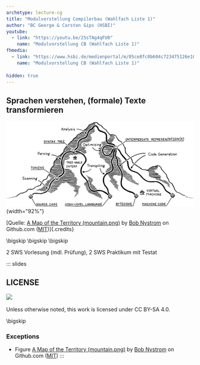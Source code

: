 ```yaml
---
archetype: lecture-cg
title: "Modulvorstellung Compilerbau (Wahlfach Liste 1)"
author: "BC George & Carsten Gips (HSBI)"
youtube:
  - link: "https://youtu.be/2SsTAg4qFU8"
    name: "Modulvorstellung CB (Wahlfach Liste 1)"
fhmedia:
  - link: "https://www.hsbi.de/medienportal/m/05ce8fc0b604c723475126e10c7cafd200c6742b7e044778fff30f8d8e25e5cd14d5e2eceb8af205ef0d929f5e7a56451dbfd6ac247da5fc36dc2b8042ea7b70"
    name: "Modulvorstellung CB (Wahlfach Liste 1)"

hidden: true
---
```



## Sprachen verstehen, (formale) Texte transformieren

![](https://raw.githubusercontent.com/munificent/craftinginterpreters/master/site/image/a-map-of-the-territory/mountain.png){width="92%"}

[Quelle: [A Map of the Territory (mountain.png)](https://github.com/munificent/craftinginterpreters/blob/master/site/image/a-map-of-the-territory/mountain.png) by [Bob Nystrom](https://github.com/munificent) on Github.com ([MIT](https://github.com/munificent/craftinginterpreters/blob/master/LICENSE))]{.credits}

\bigskip
\bigskip
\bigskip

2 SWS Vorlesung (mdl. Prüfung), 2 SWS Praktikum mit Testat







<!-- DO NOT REMOVE - THIS IS A LAST SLIDE TO INDICATE THE LICENSE AND POSSIBLE EXCEPTIONS (IMAGES, ...). -->
::: slides
## LICENSE
![](https://licensebuttons.net/l/by-sa/4.0/88x31.png)

Unless otherwise noted, this work is licensed under CC BY-SA 4.0.

\bigskip

### Exceptions
*   Figure [A Map of the Territory (mountain.png)](https://github.com/munificent/craftinginterpreters/blob/master/site/image/a-map-of-the-territory/mountain.png) by [Bob Nystrom](https://github.com/munificent) on Github.com ([MIT](https://github.com/munificent/craftinginterpreters/blob/master/LICENSE))
:::

